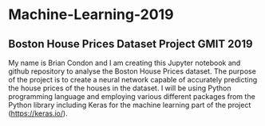 # Machine-Learning-2019
## Boston House Prices Dataset Project GMIT 2019

My name is Brian Condon and I am creating this Jupyter notebook and github repository to analyse the Boston House Prices dataset. The purpose of the project is to create a neural network capable of accurately predicting the house prices of the houses in the dataset.
I will be using Python programming language and employing various different packages from the Python library including Keras for the machine learning part of the project (https://keras.io/). 


